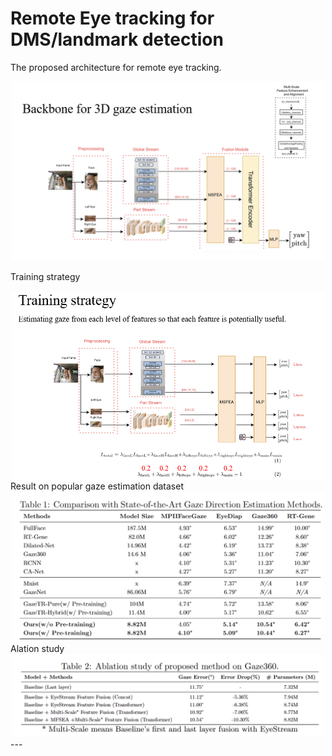 # Remote Eye tracking for DMS/landmark detection
The proposed architecture for remote eye tracking.

<div align=center>  <img src="img/DGMnet.png" alt="Teaser" width="500" align="bottom" /> </div>

Training strategy

<div align=center>  <img src="img/training_strategy.png" alt="Teaser" width="500" align="bottom" /> </div>
Result on popular gaze estimation dataset

<div align=center>  <img src="img/result.png" alt="Teaser" width="500" align="bottom" /> </div>
Alation study

<div align=center>  <img src="img/ablation.png" alt="Teaser" width="500" align="bottom" /> </div>
---
